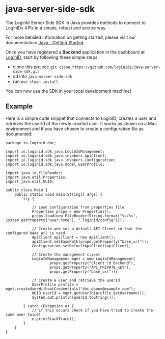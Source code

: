 # java-server-side-sdk

The LoginId Server Side SDK in Java provides methods to connect to LoginIDs APIs in a simple, robust and secure way.

For more detailed information on getting started, please visit our documentation: [Java - Getting Started](https://docs.loginid.io/Server-SDKs/Java/java-get-started). 

Once you have registered a **Backend** application in the dashboard at [LoginID](https://loginid.io), start by following these simple steps:

- clone this project: `git clone https://github.com/loginid1/java-server-side-sdk.git`
- cd into `java-server-side-sdk`
- run `mvn clean install`

You can now use the SDK in your local development machine!

## Example

Here is a simple code snippet that connects to LoginID, creates a user and retrieves the userId of the newly created user.
 It works as shown on a Mac environment and if you have chosen to create a configuration file as documented:

```
package io.loginid.doc;

import io.loginid.sdk.java.LoginIdManagement;
import io.loginid.sdk.java.invokers.ApiClient;
import io.loginid.sdk.java.invokers.Configuration;
import io.loginid.sdk.java.model.UserProfile;

import java.io.FileReader;
import java.util.Properties;
import java.util.UUID;

public class Main {
    public static void main(String[] args) {
        try {

            // Load configuration from properties file
            Properties props = new Properties();
            props.load(new FileReader(String.format("%s/%s", System.getProperty("user.home"), ".loginid/config")));

            // Create and set a default API Client so that the configured base_url is used
            ApiClient apiClient = new ApiClient();
            apiClient.setBasePath(props.getProperty("base_url"));
            Configuration.setDefaultApiClient(apiClient);

            // Create the management client
            LoginIdManagement mgmt = new LoginIdManagement(
                    props.getProperty("client_id_backend"),
                    props.getProperty("API_PRIVATE_KEY"),
                    props.getProperty("base_url"));

            // Create a user and retrieve the userId
            UserProfile profile = mgmt.createUserWithoutCredentials("doc.doooe@example.com");
            UUID userId = mgmt.getUserId(profile.getUsername());
            System.out.println(userId.toString());
            
        } catch (Exception e) {
            // if this occurs check if you have tried to create the same user twice!
            e.printStackTrace();
        }
    }
}
```